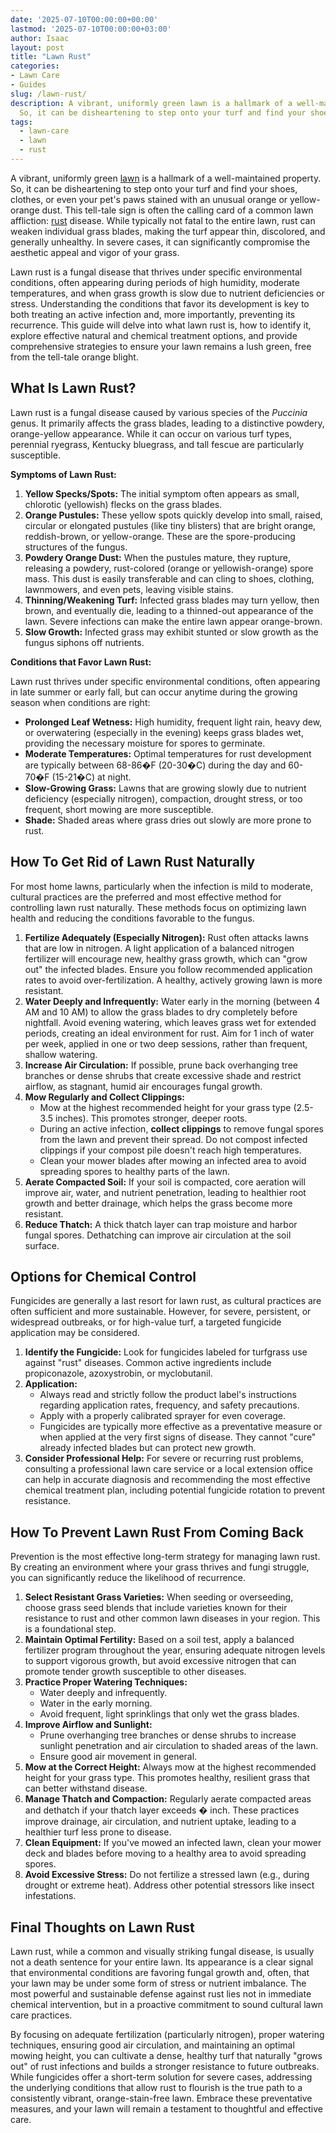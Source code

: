 ```yaml
---
date: '2025-07-10T00:00:00+00:00'
lastmod: '2025-07-10T00:00:00+03:00'
author: Isaac
layout: post
title: "Lawn Rust"
categories:
- Lawn Care
- Guides
slug: /lawn-rust/
description: A vibrant, uniformly green lawn is a hallmark of a well-maintained property.
  So, it can be disheartening to step onto your turf and find your shoes, clothe...
tags: 
  - lawn-care
  - lawn
  - rust
---
```

A vibrant, uniformly green [lawn](/posts/10-essential-lawn-and-garden-tools-for-fall/) is a hallmark of a well-maintained property. So, it can be disheartening to step onto your turf and find your shoes, clothes, or even your pet's paws stained with an unusual orange or yellow-orange dust. This tell-tale sign is often the calling card of a common lawn affliction: [rust](/posts/can-you-paint-over-rust/) disease. While typically not fatal to the entire lawn, rust can weaken individual grass blades, making the turf appear thin, discolored, and generally unhealthy. In severe cases, it can significantly compromise the aesthetic appeal and vigor of your grass.

Lawn rust is a fungal disease that thrives under specific environmental conditions, often appearing during periods of high humidity, moderate temperatures, and when grass growth is slow due to nutrient deficiencies or stress. Understanding the conditions that favor its development is key to both treating an active infection and, more importantly, preventing its recurrence. This guide will delve into what lawn rust is, how to identify it, explore effective natural and chemical treatment options, and provide comprehensive strategies to ensure your lawn remains a lush green, free from the tell-tale orange blight.

## What Is Lawn Rust?

Lawn rust is a fungal disease caused by various species of the *Puccinia* genus. It primarily affects the grass blades, leading to a distinctive powdery, orange-yellow appearance. While it can occur on various turf types, perennial ryegrass, Kentucky bluegrass, and tall fescue are particularly susceptible.

**Symptoms of Lawn Rust:**

1.  **Yellow Specks/Spots:** The initial symptom often appears as small, chlorotic (yellowish) flecks on the grass blades.
2.  **Orange Pustules:** These yellow spots quickly develop into small, raised, circular or elongated pustules (like tiny blisters) that are bright orange, reddish-brown, or yellow-orange. These are the spore-producing structures of the fungus.
3.  **Powdery Orange Dust:** When the pustules mature, they rupture, releasing a powdery, rust-colored (orange or yellowish-orange) spore mass. This dust is easily transferable and can cling to shoes, clothing, lawnmowers, and even pets, leaving visible stains.
4.  **Thinning/Weakening Turf:** Infected grass blades may turn yellow, then brown, and eventually die, leading to a thinned-out appearance of the lawn. Severe infections can make the entire lawn appear orange-brown.
5.  **Slow Growth:** Infected grass may exhibit stunted or slow growth as the fungus siphons off nutrients.

**Conditions that Favor Lawn Rust:**

Lawn rust thrives under specific environmental conditions, often appearing in late summer or early fall, but can occur anytime during the growing season when conditions are right:

* **Prolonged Leaf Wetness:** High humidity, frequent light rain, heavy dew, or overwatering (especially in the evening) keeps grass blades wet, providing the necessary moisture for spores to germinate.
* **Moderate Temperatures:** Optimal temperatures for rust development are typically between 68-86�F (20-30�C) during the day and 60-70�F (15-21�C) at night.
* **Slow-Growing Grass:** Lawns that are growing slowly due to nutrient deficiency (especially nitrogen), compaction, drought stress, or too frequent, short mowing are more susceptible.
* **Shade:** Shaded areas where grass dries out slowly are more prone to rust.

## How To Get Rid of Lawn Rust Naturally

For most home lawns, particularly when the infection is mild to moderate, cultural practices are the preferred and most effective method for controlling lawn rust naturally. These methods focus on optimizing lawn health and reducing the conditions favorable to the fungus.

1.  **Fertilize Adequately (Especially Nitrogen):** Rust often attacks lawns that are low in nitrogen. A light application of a balanced nitrogen fertilizer will encourage new, healthy grass growth, which can "grow out" the infected blades. Ensure you follow recommended application rates to avoid over-fertilization. A healthy, actively growing lawn is more resistant.
2.  **Water Deeply and Infrequently:** Water early in the morning (between 4 AM and 10 AM) to allow the grass blades to dry completely before nightfall. Avoid evening watering, which leaves grass wet for extended periods, creating an ideal environment for rust. Aim for 1 inch of water per week, applied in one or two deep sessions, rather than frequent, shallow watering.
3.  **Increase Air Circulation:** If possible, prune back overhanging tree branches or dense shrubs that create excessive shade and restrict airflow, as stagnant, humid air encourages fungal growth.
4.  **Mow Regularly and Collect Clippings:**
    * Mow at the highest recommended height for your grass type (2.5-3.5 inches). This promotes stronger, deeper roots.
    * During an active infection, **collect clippings** to remove fungal spores from the lawn and prevent their spread. Do not compost infected clippings if your compost pile doesn't reach high temperatures.
    * Clean your mower blades after mowing an infected area to avoid spreading spores to healthy parts of the lawn.
5.  **Aerate Compacted Soil:** If your soil is compacted, core aeration will improve air, water, and nutrient penetration, leading to healthier root growth and better drainage, which helps the grass become more resistant.
6.  **Reduce Thatch:** A thick thatch layer can trap moisture and harbor fungal spores. Dethatching can improve air circulation at the soil surface.

## Options for Chemical Control

Fungicides are generally a last resort for lawn rust, as cultural practices are often sufficient and more sustainable. However, for severe, persistent, or widespread outbreaks, or for high-value turf, a targeted fungicide application may be considered.

1.  **Identify the Fungicide:** Look for fungicides labeled for turfgrass use against "rust" diseases. Common active ingredients include propiconazole, azoxystrobin, or myclobutanil.
2.  **Application:**
    * Always read and strictly follow the product label's instructions regarding application rates, frequency, and safety precautions.
    * Apply with a properly calibrated sprayer for even coverage.
    * Fungicides are typically more effective as a preventative measure or when applied at the very first signs of disease. They cannot "cure" already infected blades but can protect new growth.
3.  **Consider Professional Help:** For severe or recurring rust problems, consulting a professional lawn care service or a local extension office can help in accurate diagnosis and recommending the most effective chemical treatment plan, including potential fungicide rotation to prevent resistance.

## How To Prevent Lawn Rust From Coming Back

Prevention is the most effective long-term strategy for managing lawn rust. By creating an environment where your grass thrives and fungi struggle, you can significantly reduce the likelihood of recurrence.

1.  **Select Resistant Grass Varieties:** When seeding or overseeding, choose grass seed blends that include varieties known for their resistance to rust and other common lawn diseases in your region. This is a foundational step.
2.  **Maintain Optimal Fertility:** Based on a soil test, apply a balanced fertilizer program throughout the year, ensuring adequate nitrogen levels to support vigorous growth, but avoid excessive nitrogen that can promote tender growth susceptible to other diseases.
3.  **Practice Proper Watering Techniques:**
    * Water deeply and infrequently.
    * Water in the early morning.
    * Avoid frequent, light sprinklings that only wet the grass blades.
4.  **Improve Airflow and Sunlight:**
    * Prune overhanging tree branches or dense shrubs to increase sunlight penetration and air circulation to shaded areas of the lawn.
    * Ensure good air movement in general.
5.  **Mow at the Correct Height:** Always mow at the highest recommended height for your grass type. This promotes healthy, resilient grass that can better withstand disease.
6.  **Manage Thatch and Compaction:** Regularly aerate compacted areas and dethatch if your thatch layer exceeds � inch. These practices improve drainage, air circulation, and nutrient uptake, leading to a healthier turf less prone to disease.
7.  **Clean Equipment:** If you've mowed an infected lawn, clean your mower deck and blades before moving to a healthy area to avoid spreading spores.
8.  **Avoid Excessive Stress:** Do not fertilize a stressed lawn (e.g., during drought or extreme heat). Address other potential stressors like insect infestations.

## Final Thoughts on Lawn Rust

Lawn rust, while a common and visually striking fungal disease, is usually not a death sentence for your entire lawn. Its appearance is a clear signal that environmental conditions are favoring fungal growth and, often, that your lawn may be under some form of stress or nutrient imbalance. The most powerful and sustainable defense against rust lies not in immediate chemical intervention, but in a proactive commitment to sound cultural lawn care practices.

By focusing on adequate fertilization (particularly nitrogen), proper watering techniques, ensuring good air circulation, and maintaining an optimal mowing height, you can cultivate a dense, healthy turf that naturally "grows out" of rust infections and builds a stronger resistance to future outbreaks. While fungicides offer a short-term solution for severe cases, addressing the underlying conditions that allow rust to flourish is the true path to a consistently vibrant, orange-stain-free lawn. Embrace these preventative measures, and your lawn will remain a testament to thoughtful and effective care.
